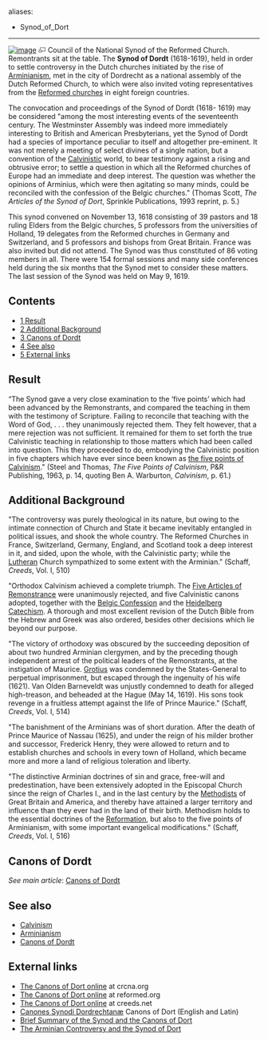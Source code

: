 aliases:
- Synod_of_Dort
---
[![image](images/thumb/7/7d/Dort.jpg/250px-Dort.jpg)](http://www.theopedia.com/File:Dort.jpg)
[![image](data:image/png;base64,iVBORw0KGgoAAAANSUhEUgAAAA8AAAALCAAAAACFLIiAAAAAAnRSTlMA/1uRIrUAAABPSURBVAjXY/j///+5vXDwjAHIr26ZAgXZe8H8a/+hoIcw/9nevdVL9+79DuPvzQYZFPUezu8BMZLXgkExnD8HAu6hqv//n+HZVjD4DuUDAKlChD3fj6aPAAAAAElFTkSuQmCC)](http://www.theopedia.com/File:Dort.jpg "Enlarge")
Council of the National Synod of the Reformed Church. Remontrants
sit at the table.
The **Synod of Dordt** (1618-1619), held in order to settle
controversy in the Dutch churches initiated by the rise of
[Arminianism](Arminianism "Arminianism"), met in the city of
Dordrecht as a national assembly of the Dutch Reformed Church, to
which were also invited voting representatives from the
[Reformed churches](Reformed_churches "Reformed churches") in eight
foreign countries.

The convocation and proceedings of the Synod of Dordt (1618- 1619)
may be considered "among the most interesting events of the
seventeenth century. The Westminster Assembly was indeed more
immediately interesting to British and American Presbyterians, yet
the Synod of Dordt had a species of importance peculiar to itself
and altogether pre-eminent. It was not merely a meeting of select
divines of a single nation, but a convention of the
[Calvinistic](Calvinism "Calvinism") world, to bear testimony
against a rising and obtrusive error; to settle a question in which
all the Reformed churches of Europe had an immediate and deep
interest. The question was whether the opinions of Arminius, which
were then agitating so many minds, could be reconciled with the
confession of the Belgic churches." (Thomas Scott,
*The Articles of the Synod of Dort*, Sprinkle Publications, 1993
reprint, p. 5.)

This synod convened on November 13, 1618 consisting of 39 pastors
and 18 ruling Elders from the Belgic churches, 5 professors from
the universities of Holland, 19 delegates from the Reformed
churches in Germany and Switzerland, and 5 professors and bishops
from Great Britain. France was also invited but did not attend. The
Synod was thus constituted of 86 voting members in all. There were
154 formal sessions and many side conferences held during the six
months that the Synod met to consider these matters. The last
session of the Synod was held on May 9, 1619.

## Contents

-   [1 Result](#Result)
-   [2 Additional Background](#Additional_Background)
-   [3 Canons of Dordt](#Canons_of_Dordt)
-   [4 See also](#See_also)
-   [5 External links](#External_links)

## Result

“The Synod gave a very close examination to the ‘five points’ which
had been advanced by the Remonstrants, and compared the teaching in
them with the testimony of Scripture. Failing to reconcile that
teaching with the Word of God, . . . they unanimously rejected
them. They felt however, that a mere rejection was not sufficient.
It remained for them to set forth the true Calvinistic teaching in
relationship to those matters which had been called into question.
This they proceeded to do, embodying the Calvinistic position in
five chapters which have ever since been known as
[the five points of Calvinism](TULIP "TULIP")." (Steel and Thomas,
*The Five Points of Calvinism*, P&R Publishing, 1963, p. 14,
quoting Ben A. Warburton, *Calvinism*, p. 61.)

## Additional Background

"The controversy was purely theological in its nature, but owing to
the intimate connection of Church and State it became inevitably
entangled in political issues, and shook the whole country. The
Reformed Churches in France, Switzerland, Germany, England, and
Scotland took a deep interest in it, and sided, upon the whole,
with the Calvinistic party; while the
[Lutheran](Lutheran "Lutheran") Church sympathized to some extent
with the Arminian." (Schaff, *Creeds*, Vol. I, 510)

"Orthodox Calvinism achieved a complete triumph. The
[Five Articles of Remonstrance](Five_Articles_of_Remonstrance "Five Articles of Remonstrance")
were unanimously rejected, and five Calvinistic canons adopted,
together with the
[Belgic Confession](Belgic_Confession "Belgic Confession") and the
[Heidelberg Catechism](Heidelberg_Catechism "Heidelberg Catechism").
A thorough and most excellent revision of the Dutch Bible from the
Hebrew and Greek was also ordered, besides other decisions which
lie beyond our purpose.

"The victory of orthodoxy was obscured by the succeeding deposition
of about two hundred Arminian clergymen, and by the preceding
though independent arrest of the political leaders of the
Remonstrants, at the instigation of Maurice.
[Grotius](Hugo_Grotius "Hugo Grotius") was condemned by the
States-General to perpetual imprisonment, but escaped through the
ingenuity of his wife (1621). Van Olden Barneveldt was unjustly
condemned to death for alleged high-treason, and beheaded at the
Hague (May 14, 1619). His sons took revenge in a fruitless attempt
against the life of Prince Maurice." (Schaff, *Creeds*, Vol. I,
514)

"The banishment of the Arminians was of short duration. After the
death of Prince Maurice of Nassau (1625), and under the reign of
his milder brother and successor, Frederick Henry, they were
allowed to return and to establish churches and schools in every
town of Holland, which became more and more a land of religious
toleration and liberty.

"The distinctive Arminian doctrines of sin and grace, free-will and
predestination, have been extensively adopted in the Episcopal
Church since the reign of Charles I., and in the last century by
the [Methodists](Methodist "Methodist") of Great Britain and
America, and thereby have attained a larger territory and influence
than they ever had in the land of their birth. Methodism holds to
the essential doctrines of the
[Reformation](Reformation "Reformation"), but also to the five
points of Arminianism, with some important evangelical
modifications." (Schaff, *Creeds*, Vol. I, 516)

## Canons of Dordt

*See main article*:
[Canons of Dordt](Canons_of_Dordt "Canons of Dordt")


## See also

-   [Calvinism](Calvinism "Calvinism")
-   [Arminianism](Arminianism "Arminianism")
-   [Canons of Dordt](Canons_of_Dordt "Canons of Dordt")

## External links

-   [The Canons of Dort online](http://www.crcna.org/whoweare/beliefs/confess_canonsofdort.asp)
    at crcna.org
-   [The Canons of Dort online](http://www.reformed.org/documents/canons_of_dordt.html)
    at reformed.org
-   [The Canons of Dort online](http://www.creeds.net/reformed/dordt/index.htm)
    at creeds.net
-   [Canones Synodi Dordrechtanæ](http://www.lgmarshall.org/Creeds/dordrechtanae00.html)
    Canons of Dort (English and Latin)
-   [Brief Summary of the Synod and the Canons of Dort](http://mb-soft.com/believe/txh/dort0.htm)
-   [The Arminian Controversy and the Synod of Dort](http://spindleworks.com/library/vandergugten/arminian_c.htm)



